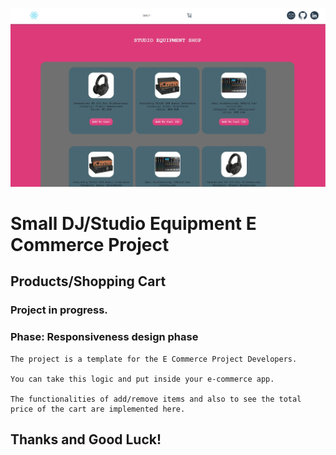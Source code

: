 

![My Image](ecommerce_project_cover_image.jpg)

# Small DJ/Studio Equipment E Commerce Project
## Products/Shopping Cart


### Project in progress.
### Phase: Responsiveness design phase


```
The project is a template for the E Commerce Project Developers.

You can take this logic and put inside your e-commerce app.

The functionalities of add/remove items and also to see the total price of the cart are implemented here.
```



## Thanks and Good Luck!